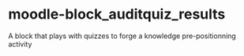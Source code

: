 # moodle-block_auditquiz_results
A block that plays with quizzes to forge a knowledge pre-positionning activity

